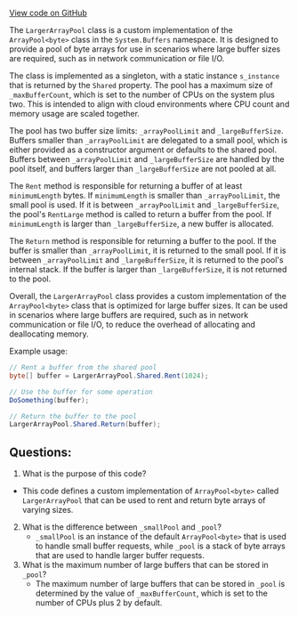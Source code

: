 [View code on GitHub](https://github.com/NethermindEth/nethermind/src/Nethermind/Nethermind.Core/Buffers/LargerArrayPool.cs)

The `LargerArrayPool` class is a custom implementation of the `ArrayPool<byte>` class in the `System.Buffers` namespace. It is designed to provide a pool of byte arrays for use in scenarios where large buffer sizes are required, such as in network communication or file I/O. 

The class is implemented as a singleton, with a static instance `s_instance` that is returned by the `Shared` property. The pool has a maximum size of `_maxBufferCount`, which is set to the number of CPUs on the system plus two. This is intended to align with cloud environments where CPU count and memory usage are scaled together. 

The pool has two buffer size limits: `_arrayPoolLimit` and `_largeBufferSize`. Buffers smaller than `_arrayPoolLimit` are delegated to a small pool, which is either provided as a constructor argument or defaults to the shared pool. Buffers between `_arrayPoolLimit` and `_largeBufferSize` are handled by the pool itself, and buffers larger than `_largeBufferSize` are not pooled at all. 

The `Rent` method is responsible for returning a buffer of at least `minimumLength` bytes. If `minimumLength` is smaller than `_arrayPoolLimit`, the small pool is used. If it is between `_arrayPoolLimit` and `_largeBufferSize`, the pool's `RentLarge` method is called to return a buffer from the pool. If `minimumLength` is larger than `_largeBufferSize`, a new buffer is allocated. 

The `Return` method is responsible for returning a buffer to the pool. If the buffer is smaller than `_arrayPoolLimit`, it is returned to the small pool. If it is between `_arrayPoolLimit` and `_largeBufferSize`, it is returned to the pool's internal stack. If the buffer is larger than `_largeBufferSize`, it is not returned to the pool. 

Overall, the `LargerArrayPool` class provides a custom implementation of the `ArrayPool<byte>` class that is optimized for large buffer sizes. It can be used in scenarios where large buffers are required, such as in network communication or file I/O, to reduce the overhead of allocating and deallocating memory. 

Example usage:

```csharp
// Rent a buffer from the shared pool
byte[] buffer = LargerArrayPool.Shared.Rent(1024);

// Use the buffer for some operation
DoSomething(buffer);

// Return the buffer to the pool
LargerArrayPool.Shared.Return(buffer);
```
## Questions: 
 1. What is the purpose of this code?
   - This code defines a custom implementation of `ArrayPool<byte>` called `LargerArrayPool` that can be used to rent and return byte arrays of varying sizes.
2. What is the difference between `_smallPool` and `_pool`?
   - `_smallPool` is an instance of the default `ArrayPool<byte>` that is used to handle small buffer requests, while `_pool` is a stack of byte arrays that are used to handle larger buffer requests.
3. What is the maximum number of large buffers that can be stored in `_pool`?
   - The maximum number of large buffers that can be stored in `_pool` is determined by the value of `_maxBufferCount`, which is set to the number of CPUs plus 2 by default.